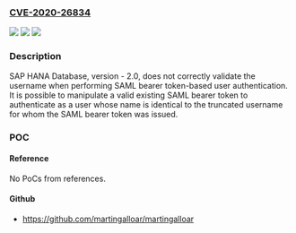 ### [CVE-2020-26834](https://cve.mitre.org/cgi-bin/cvename.cgi?name=CVE-2020-26834)
![](https://img.shields.io/static/v1?label=Product&message=SAP%20HANA%20Database&color=blue)
![](https://img.shields.io/static/v1?label=Version&message=%3C%202.0%20&color=brightgreen)
![](https://img.shields.io/static/v1?label=Vulnerability&message=Improper%20Authentication&color=brightgreen)

### Description

SAP HANA Database, version - 2.0, does not correctly validate the username when performing SAML bearer token-based user authentication. It is possible to manipulate a valid existing SAML bearer token to authenticate as a user whose name is identical to the truncated username for whom the SAML bearer token was issued.

### POC

#### Reference
No PoCs from references.

#### Github
- https://github.com/martingalloar/martingalloar

